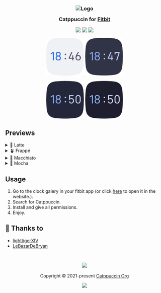 <h3 align="center">
	<img src="https://raw.githubusercontent.com/catppuccin/catppuccin/main/assets/logos/exports/1544x1544_circle.png" width="100" alt="Logo" /><br/>
	<img src="https://raw.githubusercontent.com/catppuccin/catppuccin/main/assets/misc/transparent.png" height="30" width="0px" />
	Catppuccin for <a href="https://fitbit.com/">Fitbit</a>
	<img src="https://raw.githubusercontent.com/catppuccin/catppuccin/main/assets/misc/transparent.png" height="30" width="0px" />
</h3>

<p align="center">
	<a href="https://github.com/catppuccin/fitbit/stargazers"><img src="https://img.shields.io/github/stars/catppuccin/template?colorA=363a4f&colorB=b7bdf8&style=for-the-badge"></a>
	<a href="https://github.com/catppuccin/fitbit/issues"><img src="https://img.shields.io/github/issues/catppuccin/template?colorA=363a4f&colorB=f5a97f&style=for-the-badge"></a>
	<a href="https://github.com/catppuccin/fitbit/contributors"><img src="https://img.shields.io/github/contributors/catppuccin/template?colorA=363a4f&colorB=a6da95&style=for-the-badge"></a>
</p>

<div align="center">
	<img height="120" width="120" src="assets/latte.png" /> <img height="120" width="120" src="assets/frappe.png" />
  
  <img height="120" width="120" src="assets/macchiato.png" /> <img height="120" width="120" src="assets/mocha.png" />
</div>

## Previews

<details>
<summary>🌻 Latte</summary>
<img height="200" width="200" src="assets/latte.png" />
</details>
<details>
<summary>🪴 Frappé</summary>
<img height="200" width="200" src="assets/frappe.png" />
</details>
<details>
<summary>🌺 Macchiato</summary>
<img height="200" width="200" src="assets/macchiato.png" />
</details>
<details>
<summary>🌿 Mocha</summary>
<img height="200" width="200" src="assets/mocha.png" />
</details>

## Usage

1. Go to the clock galery in your fitbit app (or click [here](https://gallery.fitbit.com/details/845086d5-34d2-4765-b099-34ebd718b1da) to open it in the website.).
2. Search for Catppuccin.
3. Install and give all permissions.
4. Enjoy.

## 💝 Thanks to

- [lighttigerXIV](https://github.com/lighttigerXIV)
- [LeBazarDeBryan](https://github.com/LeBazarDeBryan)

&nbsp;

<p align="center">
	<img src="https://raw.githubusercontent.com/catppuccin/catppuccin/main/assets/footers/gray0_ctp_on_line.svg?sanitize=true" />
</p>

<p align="center">
	Copyright &copy; 2021-present <a href="https://github.com/catppuccin" target="_blank">Catppuccin Org</a>
</p>

<p align="center">
	<a href="https://github.com/catppuccin/catppuccin/blob/main/LICENSE"><img src="https://img.shields.io/static/v1.svg?style=for-the-badge&label=License&message=MIT&logoColor=d9e0ee&colorA=363a4f&colorB=b7bdf8"/></a>
</p>
